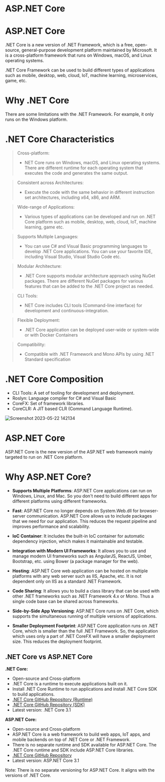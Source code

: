# ASP.NET Core

# ASP.NET Core

.NET Core is a new version of .NET Framework, which is a free, open-source, general-purpose development platform maintained by Microsoft. It is a cross-platform framework that runs on Windows, macOS, and Linux operating systems.

.NET Core Framework can be used to build different types of applications such as mobile, desktop, web, cloud, IoT, machine learning, microservices, game, etc.

# Why .NET Core
There are some limitations with the .NET Framework. For example, it only runs on the Windows platform.

# .NET Core Characteristics

> Cross-platform:
>* NET Core runs on Windows, macOS, and Linux operating systems. There are different runtime for each operating system that executes the code and generates the same output.

> Consistent across Architectures:
>* Execute the code with the same behavior in different instruction set architectures, including x64, x86, and ARM.

> Wide-range of Applications:
>* Various types of applications can be developed and run on .NET Core platform such as mobile, desktop, web, cloud, IoT, machine learning, game etc.

> Supports Multiple Languages:
>* You can use C# and Visual Basic programming languages to develop .NET Core applications. You can use your favorite IDE, including Visual Studio, Visual Studio Code etc.

> Modular Architecture:
>* .NET Core supports modular architecture approach using NuGet packages. There are different NuGet packages for various features that can be added to the .NET Core project as needed.

> CLI Tools:
>* NET Core includes CLI tools (Command-line interface) for development and continuous-integration.

> Flexible Deployment:
>* .NET Core application can be deployed user-wide or system-wide or with Docker Containers

> Compatibility:
>* Compatible with .NET Framework and Mono APIs by using .NET Standard specification


# .NET Core Composition

* CLI Tools: A set of tooling for development and deployment.
* Roslyn: Language compiler for C# and Visual Basic
* CoreFX: Set of framework libraries.
* CoreCLR: A JIT based CLR (Command Language Runtime).

![Screenshot 2023-05-22 142134](https://github.com/a0s21en5/The-Complete-C-Sharp-Bootcamp/assets/86140629/23cf9fdd-42e8-43f4-b689-bf443d60af2b)

# ASP.NET Core
ASP.NET Core is the new version of the ASP.NET web framework mainly targeted to run on .NET Core platform.

# Why ASP.NET Core?

- **Supports Multiple Platforms**: ASP.NET Core applications can run on Windows, Linux, and Mac. So you don't need to build different apps for different platforms using different frameworks.

- **Fast**: ASP.NET Core no longer depends on System.Web.dll for browser-server communication. ASP.NET Core allows us to include packages that we need for our application. This reduces the request pipeline and improves performance and scalability.

- **IoC Container**: It includes the built-in IoC container for automatic dependency injection, which makes it maintainable and testable.

- **Integration with Modern UI Frameworks**: It allows you to use and manage modern UI frameworks such as AngularJS, ReactJS, Umber, Bootstrap, etc. using Bower (a package manager for the web).

- **Hosting**: ASP.NET Core web application can be hosted on multiple platforms with any web server such as IIS, Apache, etc. It is not dependent only on IIS as a standard .NET Framework.

- **Code Sharing**: It allows you to build a class library that can be used with other .NET frameworks such as .NET Framework 4.x or Mono. Thus a single code base can be shared across frameworks.

- **Side-by-Side App Versioning**: ASP.NET Core runs on .NET Core, which supports the simultaneous running of multiple versions of applications.

- **Smaller Deployment Footprint**: ASP.NET Core application runs on .NET Core, which is smaller than the full .NET Framework. So, the application which uses only a part of .NET CoreFX will have a smaller deployment size. This reduces the deployment footprint.

## .NET Core vs ASP.NET Core

**.NET Core:**

- Open-source and Cross-platform
- .NET Core is a runtime to execute applications built on it.
- Install .NET Core Runtime to run applications and install .NET Core SDK to build applications.
- [.NET Core GitHub Repository (Runtime)](https://github.com/dotnet/runtime)
- [.NET Core GitHub Repository (SDK)](https://github.com/dotnet/sdk)
- Latest version: .NET Core 3.1

**ASP.NET Core:**

- Open-source and Cross-platform
- ASP.NET Core is a web framework to build web apps, IoT apps, and mobile backends on top of .NET Core or .NET Framework.
- There is no separate runtime and SDK available for ASP.NET Core. The .NET Core runtime and SDK include ASP.NET Core libraries.
- [.NET Core GitHub Repository](https://github.com/dotnet/aspnetcore)
- Latest version: ASP.NET Core 3.1

Note: There is no separate versioning for ASP.NET Core. It aligns with the versions of .NET Core.
